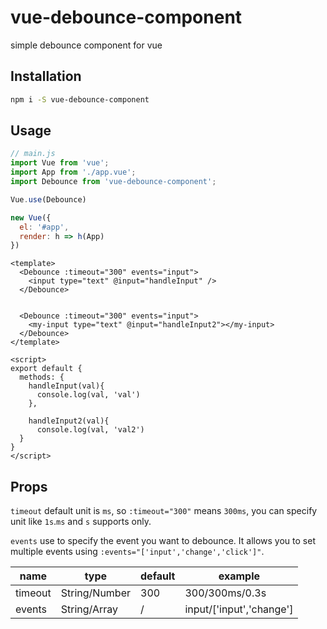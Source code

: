 # vue-debounce-component

simple debounce component for vue

## Installation
```bash
npm i -S vue-debounce-component
```

## Usage
```js
// main.js
import Vue from 'vue';
import App from './app.vue';
import Debounce from 'vue-debounce-component';

Vue.use(Debounce)

new Vue({
  el: '#app',
  render: h => h(App)
})
```

``` vue
<template>
  <Debounce :timeout="300" events="input">
    <input type="text" @input="handleInput" />
  </Debounce>


  <Debounce :timeout="300" events="input">
    <my-input type="text" @input="handleInput2"></my-input>
  </Debounce>
</template>

<script>
export default {
  methods: {
    handleInput(val){
      console.log(val, 'val')
    },

    handleInput2(val){
      console.log(val, 'val2')
  }
}
</script>

```

## Props

`timeout` default unit is `ms`, so `:timeout="300"` means `300ms`, you can specify unit like `1s`.`ms` and `s` supports only.

`events` use to specify the event you want to debounce. It allows you to set multiple events using `:events="['input','change','click']"`.

| name                       | type             | default         | example         |
| -------------------------- | ---------------- | ----------------|-----------------|
| timeout                    |  String/Number   | 300             | 300/300ms/0.3s  |
| events                     |  String/Array    | /               | input/['input','change']|